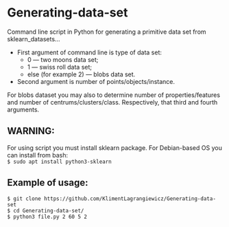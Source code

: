 # Generating-data-set
Command line script in Python for generating a primitive data set from sklearn_datasets...  
+ First argument of command line is type of data set:  
  +  0 — two moons data set;  
  +  1 — swiss roll data set;  
  +  else (for example 2) — blobs data set.  
+ Second argument is number of points/objects/instance.  

For blobs dataset you may also to determine number of properties/features and number of centrums/clusters/class. Respectively, that third and fourth arguments.  

## WARNING:   
For using script you must install sklearn package. For Debian-based OS you can install from bash:  
`$ sudo apt install python3-sklearn` 

## Example of usage:
`$ git clone https://github.com/KlimentLagrangiewicz/Generating-data-set`  
`$ cd Generating-data-set/`  
`$ python3 file.py 2 60 5 2`  
 
